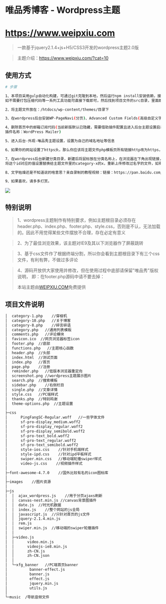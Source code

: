 # 唯品秀博客 - Wordpress主题

# https://www.weipxiu.com

> 一款基于jquery2.1.4+js+H5/CSS3开发的wordpress主题2.0版

> 主题介绍：https://www.weipxiu.com/?cat=10

## 使用方式

``` bash
# 步骤

1、本项目采用gulp自动化构建，可通过git克隆到本地，然后运行npm install安装依赖，接着运行npm run build即可压缩打包整个项目，
如不需要打包压缩代码等一系列工具功能可直接下载即可，然后找到项目文件的src目录，里面即是项目主题源码

2、将主题文件放在：/htdocs/wp-content/themes/目录下

3、在wordpress后台安装WP-PageNavi(分页)、Advanced Custom Fields(高级自定义字段)插件

4、删除首页中的邮箱订阅代码(当前新版默认已隐藏，需要借助插件配置且进入后台主题设置启动才可以使用的，当然，你也可以折腾，
插件名称：WordPress Mailer)

5、进入后台-外观-唯品秀主题设置，设置为自己的域名地址等信息

6、如果你的网站设置了https头，那么你应该将主题文件php模板页所有链接http改为https，否则可能报错找不到文件

7、在wordpress后台新建分类目录，新建后将鼠标放在分类名称上，在浏览器左下角出现链接，其中有个id=xx，
将这个id对应的值设置替换给主题文件里的category-x的x，重新上传修改过名字的文件，如有其它问题，欢迎打扰

8、文字枯燥还是不知道说的啥意思？亲自录制的教程视频：链接：https://pan.baidu.com/s/19wibJjeagvLRFOuUV2GvEQ 密码：6u6c

9、如果喜欢，请多多打赏。

```
<img src="https://raw.githubusercontent.com/weipxiu/weipxiu/master/src/images/zhiwei.png">

## 特别说明

> 1、wordpress主题制作有特别要求，例如主题根目录必须存在header.php、index.php、footer.php、style.css，否则是不认，无法加载的。因此不用觉得某些文件摆放不合理，存在必定有意义

> 2、为了最佳浏览效果，该主题对IE9及其以下浏览器作了屏蔽跳转

> 3、基于css文件作了根据终端分割，所以你会看到主题根目录下有三个css文件，有利有弊，不做过多评论

> 4、源码开放供大家使用并修改，但在使用过程中底部请保留"唯品秀"版权说明，
  即：在footer.php源码中请不要去掉：<p>本站主题由<a href="https://www.weipxiu.com/" class="highlight">WEIPXIU.COM</a>免费提供</p>

## 项目文件说明
``` bash
│  category-1.php    //穿梭机
│  category-10.php   //关于博客
│  category-8.php    //碎言碎语
│  category.php   //通用列表模板
│  comments.php   //评论模块
│  favicon.ico  //网页浏览器标签icon
│  footer.php  //底部
│  functions.php   //主题核心函数
│  header.php  //头部
│  index.html  //测试页面
│  index.php   //首页
│  page.php    //注册
│  reminder.php   //低版本浏览器重定向
│  screenshot.png //wordpress主题展示图片
│  search.php  //搜索模板
│  sidebar.php    //右侧栏目
│  single.php  //文章详情
│  style.css   //PC端样式
│  thanks.php  //特别鸣谢
│  theme-options.php  //主题设置
│  
├─css
│      PingFangSC-Regular.woff   //一些字体文件
│      sf-pro-display_medium.woff2
│      sf-pro-display_regular.woff2
│      sf-pro-display_semibold.woff2
│      sf-pro-text_bold.woff2
│      sf-pro-text_regular.woff2
│      sf-pro-text_semibold.woff2
│      style-ios.css    //针对手机端样式
│      style-ipd.css    //针对ipd平板样式
│      swiper.min.css   //移动端轮播swiper样式
│      video-js.css    //视频插件样式
│      
├─font-awesome-4.7.0    //国外比较有名的icon图标库
│          
├─images    //图片资源
│      
├─js
│  │  ajax_wordpress.js    //用于分页ajaxs刷新
│  │  canvas-nest.min.js //canvas背景图插件
│  │  date.js  //时光机数据
│  │  index.js    //整个网站的js全局
│  │  javascript.js  //只针对首页的js文件
│  │  jquery-2.1.4.min.js 
│  │  rem.js
│  │  swiper.min.js  //移动端的swiper轮播插件
│  │  
│  ├─video.js 
│  │      video.min.js
│  │      videojs-ie8.min.js
│  │      zh-CN.js
│  │      zh-CN.json
│  │      
│  └─xfg_banner   //PC端首页banner
│          banner-effect.js
│          banner.js
│          effect.js
│          jquery.min.js
│          utils.js
│          
└─music  /导航音频文件
 ```       
<!-- <h2>使用当前主题网站</h2>

>不完全统计

> 爱前端  https//www.huanggr.cn/


